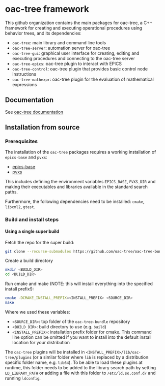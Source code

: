 # oac-tree framework

This github organization contains the main packages for oac-tree, a C++ framework for creating and executing operational procedures using behavior trees, and its dependencies:

* `oac-tree`: main library and command line tools
* `oac-tree-server`: automation server for oac-tree
* `oac-tree-gui`: graphical user interface for creating, editing and executing procedures and connecting to the oac-tree server
* `oac-tree-epics`: oac-tree plugin to interact with EPICS
* `oac-tree-control`: oac-tree plugin that provides basic control node instructions
* `oac-tree-mathexpr`: oac-tree plugin for the evaluation of mathematical expressions

## Documentation

See [oac-tree documentation](https://oac-tree.github.io/oac-tree-docs/)

## Installation from source

### Prerequisites

The installation of the `oac-tree` packages requires a working installation of `epics-base` and `pvxs`:

* [epics-base](https://github.com/epics-base/epics-base.git)
* [pvxs](https://github.com/mdavidsaver/pvxs.git)

This includes defining the environment variables `EPICS_BASE`, `PVXS_DIR` and making their executables and libraries available in the standard search paths.

Furthermore, the following dependencies need to be installed: `cmake`, `libxml2`, `gtest`.

### Build and install steps

#### Using a single super build

Fetch the repo for the super build:

```bash
git clone --recurse-submodules https://github.com/oac-tree/oac-tree-bundle.git
```

Create a build directory

```bash
mkdir <BUILD_DIR>
cd <BUILD_DIR>
```

Run cmake and make (NOTE: this will install everything into the specified install prefix!):

```bash
cmake -DCMAKE_INSTALL_PREFIX=<INSTALL_PREFIX> <SOURCE_DIR>
make
```

Where we used these variables:

* `<SOURCE_DIR>`: top folder of the `oac-tree-bundle` repository
* `<BUILD_DIR>`: build directory to use (e.g. `build`)
* `<INSTALL_PREFIX>`: installation prefix folder for cmake. This command line option can be omitted if you want to install into the default install location for your distribution

The `oac-tree` plugins will be installed in `<INSTALL_PREFIX>/lib/oac-tree/plugins` (or a similar folder where `lib` is replaced by a distribution specific folder name, e.g. `lib64`). To be able to load these plugins at runtime, this folder needs to be added to the library search path by setting `LD_LIBRARY_PATH` or adding a file with this folder to `/etc/ld.so.conf.d/` and running `ldconfig`.
